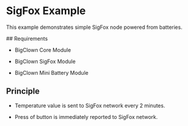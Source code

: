 # SigFox Example


This example demonstrates simple SigFox node powered from batteries.


## Requirements


* BigClown Core Module

* BigClown SigFox Module

* BigClown Mini Battery Module


## Principle

* Temperature value is sent to SigFox network every 2 minutes.

* Press of button is immediately reported to SigFox network.
